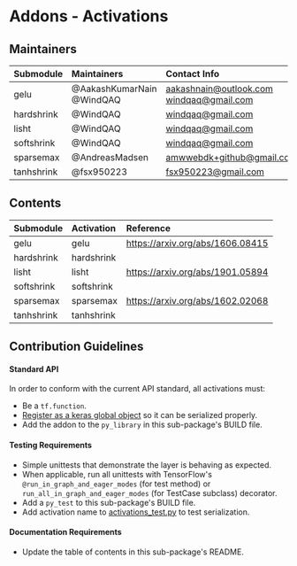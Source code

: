 # Addons - Activations

## Maintainers
| Submodule | Maintainers               | Contact Info                             |
|:----------|:--------------------------|:-----------------------------------------|
| gelu      | @AakashKumarNain @WindQAQ | aakashnain@outlook.com windqaq@gmail.com |
| hardshrink| @WindQAQ                  | windqaq@gmail.com                        |
| lisht     | @WindQAQ                  | windqaq@gmail.com                        |
| softshrink| @WindQAQ                  | windqaq@gmail.com                        |
| sparsemax | @AndreasMadsen            | amwwebdk+github@gmail.com                |
| tanhshrink| @fsx950223                | fsx950223@gmail.com                      |

## Contents
| Submodule | Activation | Reference                        |
|:----------|:-----------|:---------------------------------|
| gelu      | gelu       | https://arxiv.org/abs/1606.08415 |
| hardshrink| hardshrink |                                  |
| lisht     | lisht      | https://arxiv.org/abs/1901.05894 | 
| softshrink| softshrink |                                  |
| sparsemax | sparsemax  | https://arxiv.org/abs/1602.02068 |
| tanhshrink| tanhshrink |                                  |


## Contribution Guidelines
#### Standard API
In order to conform with the current API standard, all activations
must:
 * Be a `tf.function`.
 * [Register as a keras global object](https://github.com/tensorflow/addons/blob/master/tensorflow_addons/utils/keras_utils.py)
  so it can be serialized properly.
 * Add the addon to the `py_library` in this sub-package's BUILD file.

#### Testing Requirements
 * Simple unittests that demonstrate the layer is behaving as expected.
 * When applicable, run all unittests with TensorFlow's
   `@run_in_graph_and_eager_modes` (for test method)
   or `run_all_in_graph_and_eager_modes` (for TestCase subclass)
   decorator.
 * Add a `py_test` to this sub-package's BUILD file.
 * Add activation name to [activations_test.py](https://github.com/tensorflow/addons/tree/master/tensorflow_addons/activations/activations_test.py) to test serialization.

#### Documentation Requirements
 * Update the table of contents in this sub-package's README.
